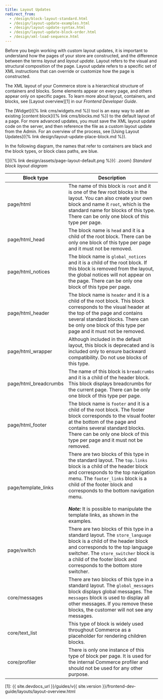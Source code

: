 ```yaml
---
title: Layout Updates
redirect_from: 
  - /design/block-layout-standard.html
  - /design/layout-update-examples.html
  - /design/layout-update-syntax.html
  - /design/layout-update-block-order.html
  - /design/xml-load-sequence.html
---
```


Before you begin working with custom layout updates, it is important to understand how the pages of your store are constructed, and the difference between the terms *layout* and *layout update*. Layout refers to the visual and structural composition of the page. Layout update refers to a specific set of XML instructions that can override or customize how the page is constructed.

The XML layout of your Commerce store is a hierarchical structure of containers and blocks. Some elements appear on every page, and others appear only on specific pages. To learn more about layout, containers, and blocks, see [Layout overview][1] in our _Frontend Developer Guide_.

The [Widget]({% link cms/widgets.md %}) tool is an easy way to add an existing [content block]({% link cms/blocks.md %}) to the default layout of a page. For more advanced updates, you must save the XML layout update code on the server, and then reference the file as a custom layout update from the Admin. For an overview of the process, see [Using Layout Updates]({% link design/layout-update-place-block.md %}).

In the following diagram, the names that refer to containers are black and the block types, or block class paths, are blue.

![]({% link design/assets/page-layout-default.png %}){: .zoom}
_Standard block layout diagram_

|Block type|Description|
|--- |--- |
|page/html|The name of this block is `root` and it is one of the few root blocks in the layout. You can also create your own block and name it `root`, which is the standard name for blocks of this type. There can be only one block of this type per page.|
|page/html_head|The block name is `head` and it is a child of the root block. There can be only one block of this type per page and it must not be removed.|
|page/html_notices|The block name is `global_notices` and it is a child of the root block. If this block is removed from the layout, the global notices will not appear on the page. There can be only one block of this type per page.|
|page/html_header|The block name is `header` and it is a child of the root block. This block corresponds to the visual header at the top of the page and contains several standard blocks. There can be only one block of this type per page and it must not be removed.|
|page/html_wrapper|Although included in the default layout, this block is deprecated and is included only to ensure backward compatibility. Do not use blocks of this type.|
|page/html_breadcrumbs|The name of this block is `breadcrumbs` and it is a child of the header block. This block displays breadcrumbs for the current page. There can be only one block of this type per page. |
|page/html_footer|The block name is `footer` and it is a child of the root block. The footer block corresponds to the visual footer at the bottom of the page and contains several standard blocks. There can be only one block of this type per page and it must not be removed.|
|page/template_links|There are two blocks of this type in the standard layout. The `top.links` block is a child of the header block and corresponds to the top navigation menu. The `footer_links` block is a child of the footer block and corresponds to the bottom navigation menu. <br/><br/>**_Note:_** It is possible to manipulate the template links, as shown in the examples.|
|page/switch|There are two blocks of this type in a standard layout. The `store_language` block is a child of the header block and corresponds to the top language switcher. The `store_switcher` block is a child of the footer block and corresponds to the bottom store switcher.|
|core/messages|There are two blocks of this type in a standard layout. The `global_messages` block displays global messages. The `messages` block is used to display all other messages. If you remove these blocks, the customer will not see any messages.|
|core/text_list|This type of block is widely used throughout Commerce as a placeholder for rendering children blocks.|
|core/profiler|There is only one instance of this type of block per page. It is used for the internal Commerce profiler and should not be used for any other purpose.|

[1]: {{ site.devdocs_url }}/guides/v{{ site.version }}/frontend-dev-guide/layouts/layout-overview.html
